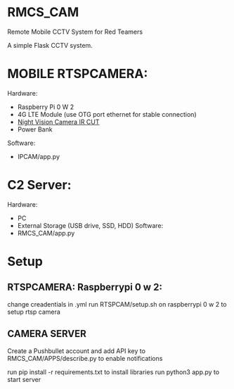 # RMCS_CAM
Remote Mobile CCTV System for Red Teamers

A simple Flask CCTV system.

# MOBILE RTSPCAMERA:
Hardware:
  -  Raspberry Pi 0 W 2
  -  4G LTE Module (use OTG port ethernet for stable connection)
  -  [Night Vision Camera IR CUT](https://www.amazon.co.uk/Dorhea-Raspberry-Camera-Automatic-Adjustable/dp/B07DNSKMZ1/ref=sr_1_9)
  -  Power Bank

Software:
  -  IPCAM/app.py

# C2 Server:
Hardware:
  - PC
  - External Storage (USB drive, SSD, HDD)
Software:
 - RMCS_CAM/app.py


# Setup
## RTSPCAMERA: Raspberrypi 0 w 2:
change creadentials in .yml
run RTSPCAM/setup.sh on raspberrypi 0  w 2 to setup rtsp camera

## CAMERA SERVER
Create a Pushbullet account and add API key to RMCS_CAM/APPS/describe.py to enable notifications

run pip install -r requirements.txt to install libraries
run python3 app.py to start server
